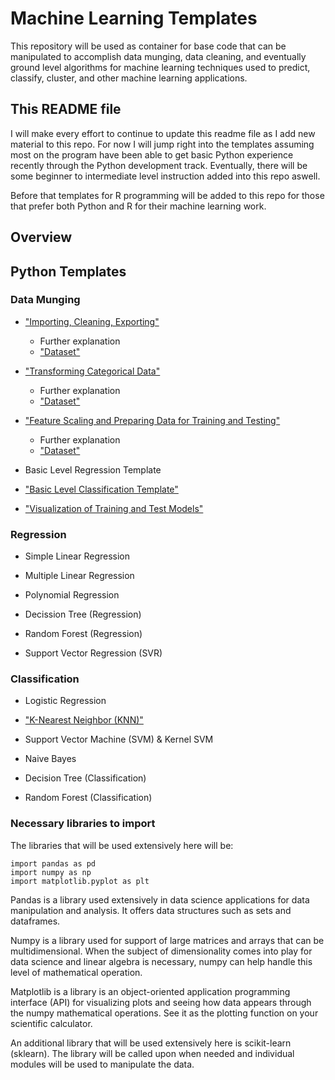 # Machine Learning Templates

This repository will be used as container for base code that can be manipulated to accomplish data munging, data cleaning, and eventually ground level algorithms for machine learning techniques used to predict, classify, cluster, and other machine learning applications.

## This README file

I will make every effort to continue to update this readme file as I add new material to this repo. For now I will jump right into the templates assuming most on the program have been able to get basic Python experience recently through the Python development track. Eventually, there will be some beginner to intermediate level instruction added into this repo aswell.

Before that templates for R programming will be added to this repo for those that prefer both Python and R for their machine learning work.

## Overview

## Python Templates

### Data Munging

*  ["Importing, Cleaning, Exporting"](https://github.com/ctrCwill7/Machine-Learning-Templates/blob/master/Import_Export_Dataset.py)
    * Further explanation
    * ["Dataset"](https://github.com/ctrCwill7/Machine-Learning-Templates/blob/master/RandomMissingDataframe.csv)

* ["Transforming Categorical Data"](https://github.com/ctrCwill7/Machine-Learning-Templates/blob/master/Categorical_Data_Coding.py)
    * Further explanation
    * ["Dataset"](https://github.com/ctrCwill7/Machine-Learning-Templates/blob/master/RandomMixedDataframe.csv)

* ["Feature Scaling and Preparing Data for Training and Testing"](https://github.com/ctrCwill7/Machine-Learning-Templates/blob/master/Scaling_Training_Testing.py)
    * Further explanation
    * ["Dataset"](https://github.com/ctrCwill7/Machine-Learning-Templates/blob/master/RandomMixedDataframe.csv)

* Basic Level Regression Template

* ["Basic Level Classification Template"](https://github.com/ctrCwill7/Machine-Learning-Templates/blob/master/classificationtemplate.py)

* ["Visualization of Training and Test Models"](https://github.com/ctrCwill7/Machine-Learning-Templates/blob/master/Predict_Visualize.py)

### Regression

* Simple Linear Regression

* Multiple Linear Regression

* Polynomial Regression

* Decission Tree (Regression)

* Random Forest (Regression)

* Support Vector Regression (SVR)

### Classification

* Logistic Regression

* ["K-Nearest Neighbor (KNN)"](https://github.com/ctrCwill7/Machine-Learning-Templates/blob/master/K_N_N.py)

* Support Vector Machine (SVM) & Kernel SVM

* Naive Bayes

* Decision Tree (Classification)

* Random Forest (Classification)

### Necessary libraries to import

The libraries that will be used extensively here will be:

```
import pandas as pd
import numpy as np
import matplotlib.pyplot as plt
```

Pandas is a library used extensively in data science applications for data manipulation and analysis. It offers data structures such as sets and dataframes.

Numpy is a library used for support of large matrices and arrays that can be multidimensional. When the subject of dimensionality comes into play for data science and linear algebra is necessary, numpy can help handle this level of mathematical operation.

Matplotlib is a library is an object-oriented application programming interface (API) for visualizing plots and seeing how data appears through the numpy mathematical operations. See it as the plotting function on your scientific calculator.

An additional library that will be used extensively here is scikit-learn (sklearn). The library will be called upon when needed and individual modules will be used to manipulate the data.